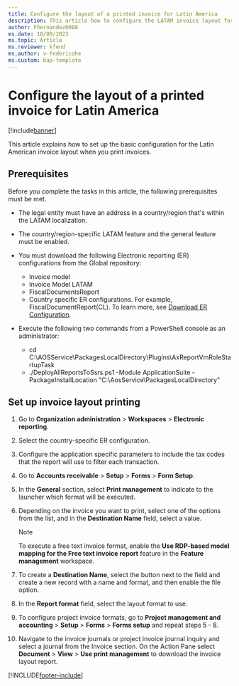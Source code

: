 ```yaml
---
title: Configure the layout of a printed invoice for Latin America
description: This article how to configure the LATAM invoice layout format when printing a document. 
author: Fhernandez0088
ms.date: 10/09/2023
ms.topic: Article
ms.reviewer: kfend
ms.author: v-federicohe
ms.custom: bap-template
---
```


# Configure the layout of a printed invoice for Latin America

[!include[banner](../../includes/banner.md)]

This article explains how to set up the basic configuration for the Latin American invoice layout when you print invoices.

## Prerequisites
Before you complete the tasks in this article, the following prerequisites must be met.

- The legal entity must have an address in a country/region that's within the LATAM localization.
- The country/region-specific LATAM feature and the general feature must be enabled.
- You must download the following Electronic reporting (ER) configurations from the Global repository:

  - Invoice model
  - Invoice Model LATAM
  - FiscalDocumentsReport
  - Country specific ER configurations. For example, FiscalDocumentReport(CL). To learn more, see [Download ER Configuration](../../../fin-ops-core/dev-itpro/analytics/er-download-configurations-global-repo.md).
- Execute the following two commands from a PowerShell console as an administrator:

  - cd C:\AOSService\PackagesLocalDirectory\Plugins\AxReportVmRoleStartupTask
  - ./DeployAllReportsToSsrs.ps1 -Module ApplicationSuite -PackageInstallLocation "C:\AosService\PackagesLocalDirectory"

## Set up invoice layout printing
1. Go to **Organization administration** > **Workspaces** > **Electronic reporting**.
2. Select the country-specific ER configuration.
3. Configure the application specific parameters to include the tax codes that the report will use to filter each transaction.
4. Go to **Accounts receivable** > **Setup** > **Forms** > **Form Setup**.
5. In the **General** section, select **Print management** to indicate to the launcher which format will be executed. 
6. Depending on the invoice you want to print, select one of the options from the list, and in the **Destination Name** field, select a value.

   > [!NOTE]
   > To execute a free text invoice format, enable the **Use RDP-based model mapping for the Free text invoice report** feature in the **Feature management** workspace.

7. To create a **Destination Name**, select the button next to the field and create a new record with a name and format, and then enable the file option.
8. In the **Report format** field, select the layout format to use.
9. To configure project invoice formats, go to **Project management and accounting** > **Setup** > **Forms** > **Forms setup** and repeat steps 5 - 8.
10. Navigate to the invoice journals or project invoice journal inquiry and select a journal from the Invoice section. On the Action Pane select **Document** > **View** > **Use print management** to download the invoice layout report.



[!INCLUDE[footer-include](../../../includes/footer-banner.md)]



